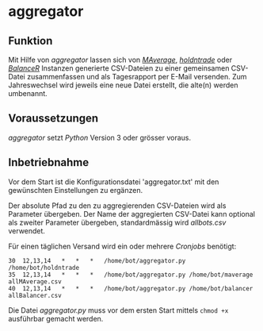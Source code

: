 # aggregator

## Funktion

Mit Hilfe von *aggregator* lassen sich von *[MAverage](https://github.com/RetGal/MAverage)*, *[holdntrade](https://github.com/RetGal/holdntrade)* oder *[BalanceR](https://github.com/RetGal/BalanceR)* Instanzen generierte CSV-Dateien zu einer gemeinsamen CSV-Datei zusammenfassen und als Tagesrapport per E-Mail versenden.
Zum Jahreswechsel wird jeweils eine neue Datei erstellt, die alte(n) werden umbenannt.

## Voraussetzungen

*aggregator* setzt *Python* Version 3 oder grösser voraus.

## Inbetriebnahme

Vor dem Start ist die Konfigurationsdatei 'aggregator.txt' mit den gewünschten Einstellungen zu ergänzen.

Der absolute Pfad zu den zu aggregierenden CSV-Dateien wird als Parameter übergeben.
Der Name der aggregierten CSV-Datei kann optional als zweiter Parameter übergeben, standardmässig wird *allbots.csv* verwendet.

Für einen täglichen Versand wird ein oder mehrere *Cronjobs* benötigt:

```
30  12,13,14   *   *   *   /home/bot/aggregator.py /home/bot/holdntrade
35  12,13,14   *   *   *   /home/bot/aggregator.py /home/bot/maverage allMAverage.csv
40  12,13,14   *   *   *   /home/bot/aggregator.py /home/bot/balancer allBalancer.csv
```

Die Datei *aggregator.py* muss vor dem ersten Start mittels `chmod +x` ausführbar gemacht werden.
